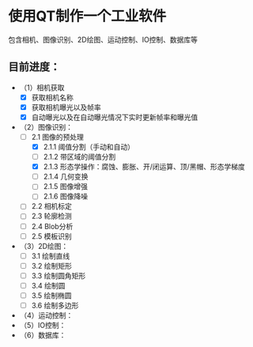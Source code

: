 # 使用QT制作一个工业软件
包含相机、图像识别、2D绘图、运动控制、IO控制、数据库等

## 目前进度：
- （1）相机获取
	- [x]  获取相机名称
	- [x] 获取相机曝光以及帧率
	- [x] 自动曝光以及在自动曝光情况下实时更新帧率和曝光值
-  （2）图像识别：
    - [ ] 2.1 图像的预处理
    	- [x] 2.1.1 阈值分割（手动和自动）
    	- [ ] 2.1.2 带区域的阈值分割
    	- [x] 2.1.3 形态学操作：腐蚀、膨胀、开/闭运算、顶/黑帽、形态学梯度
    	- [ ] 2.1.4 几何变换
    	- [ ] 2.1.5 图像增强
    	- [ ] 2.1.6 图像降噪
   - [ ]  2.2 相机标定
   - [ ]  2.3 轮廓检测
   - [ ] 2.4 Blob分析
   - [ ] 2.5 模板识别
-  （3）2D绘图：
	 - [ ] 3.1 绘制直线
	 - [ ] 3.2 绘制矩形
	 - [ ] 3.3 绘制圆角矩形
	 - [ ] 3.4 绘制圆
	 - [ ] 3.5 绘制椭圆
	 - [ ] 3.6 绘制多边形
- （4）运动控制：
- （5）IO控制：
- （6）数据库：
